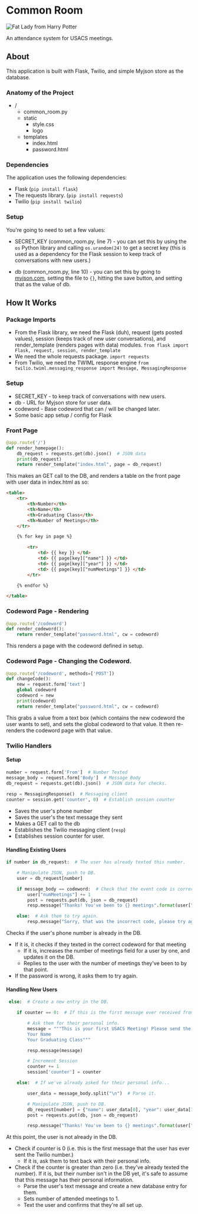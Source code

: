 # Common Room

![Fat Lady from Harry Potter]("https://github.com/usacs/Common-Room/blob/master/static/CommonRoom.png")

An attendance system for USACS meetings.

## About
This application is built with Flask, Twilio, and simple Myjson store as the database.

### Anatomy of the Project

- /
    - common_room.py
    - static
        - style.css
        - logo
    - templates
        - index.html
        - password.html


### Dependencies
The application uses the following dependencies:

* Flask (`pip install flask`)
* The requests library. (`pip install requests`)
* Twilio (`pip install twilio`)

### Setup
You're going to need to set a few values:

* SECRET_KEY (common_room.py, line 7) - you can set this by using the `os` Python library and calling `os.urandom(24)` to get a secret key (this is used as a dependency for the Flask session to keep track of conversations with new users.)

* db (common_room.py, line 10) - you can set this by going to [myjson.com](http://myjson.com/), setting the file to `{}`, hitting the save button, and setting that as the value of db.


## How It Works

### Package Imports

* From the Flask library, we need the Flask (duh), request (gets posted values), session (keeps track of new user conversations), and render_template (renders pages with data) modules. `from flask import Flask, request, session, render_template`
* We need the whole requests package. `import requests`
* From Twilio, we need the TWIML response engine `from twilio.twiml.messaging_response import Message, MessagingResponse`

### Setup

* SECRET_KEY - to keep track of conversations with new users.
* db - URL for Myjson store for user data.
* codeword - Base codeword that can / will be changed later.
* Some basic app setup / config for Flask

### Front Page
```python
@app.route('/')
def render_homepage():
    db_request = requests.get(db).json()  # JSON data
    print(db_request)
    return render_template("index.html", page = db_request)

```

This makes an GET call to the DB, and renders a table on the front page with user data in index.html as so:

```html
<table>     
    <tr>
        <th>Number</th>
        <th>Name</th>
        <th>Graduating Class</th>
        <th>Number of Meetings</th>
    </tr>

    {% for key in page %}

        <tr>
            <td> {{ key }} </td>
            <td> {{ page[key]["name"] }} </td>
            <td> {{ page[key]["year"] }} </td>
            <td> {{ page[key]["numMeetings"] }} </td>
        </tr>

    {% endfor %}

</table>
```

### Codeword Page - Rendering
```python
@app.route('/codeword')
def render_codeword():
    return render_template("password.html", cw = codeword)
```

This renders a page with the codeword defined in setup.

### Codeword Page - Changing the Codeword.
```python
@app.route('/codeword', methods=['POST'])
def changeCode():
    new = request.form['text']
    global codeword 
    codeword = new
    print(codeword)
    return render_template("password.html", cw = codeword)
```

This grabs a value from a text box (which contains the new codeword the user wants to set), and sets the global codeword to that value. It then re-renders the codeword page with that value.


### Twilio Handlers

#### Setup
```python
number = request.form['From']  # Number Texted
message_body = request.form['Body']  # Message Body
db_request = requests.get(db).json()  # JSON data for checks.
    
resp = MessagingResponse()  # Messaging client
counter = session.get('counter', 0)  # Establish session counter
```
* Saves the user's phone number
* Saves the user's the text message they sent
* Makes a GET call to the db 
* Establishes the Twilio messaging client (`resp`)
* Establishes session counter for user.

#### Handling Existing Users
```python
if number in db_request:  # The user has already texted this number.

    # Manipulate JSON, push to DB.
    user = db_request[number]

    if message_body == codeword:  # Check that the event code is correct. If it is...
        user["numMeetings"] += 1
        post = requests.put(db, json = db_request)
        resp.message("Thanks! You've been to {} meetings".format(user["numMeetings"]))  # Let them know their attendance has been recorded.

    else:  # Ask them to try again.
        resp.message("Sorry, that was the incorrect code, please try again.")

```
Checks if the user's phone number is already in the DB. 
* If it is, it checks if they texted in the correct codeword for that meeting 
    * If it is, increases the number of meetings field for a user by one, and updates it on the DB.
    * Replies to the user with the number of meetings they've been to by that point. 
* If the password is wrong, it asks them to try again.

#### Handling New Users
```python
 else:  # Create a new entry in the DB.

    if counter == 0:  # If this is the first message ever received from the user... 

        # Ask them for their personal info.
        message = """This is your first USACS Meeting! Please send the following information:
        Your Name
        Your Graduating Class"""

        resp.message(message)

        # Increment Session
        counter += 1
        session['counter'] = counter

    else:  # If we've already asked for their personal info...

        user_data = message_body.split("\n")  # Parse it.

        # Manipulate JSON, push to DB.
        db_request[number] = {"name": user_data[0], "year": user_data[1], "numMeetings": 1}
        post = requests.put(db, json = db_request)

        resp.message("Thanks! You've been to {} meetings".format(user["numMeetings"]))  # Let them know their attendance has been recorded.
```
At this point, the user is not already in the DB. 
* Check if counter is 0 (i.e. this is the first message that the user has ever sent the Twilio number.) 
    * If it is, ask them to text back with their personal info.
* Check if the counter is greater than zero (i.e. they've already texted the number). If it is, but their number isn't in the DB yet, it's safe to assume that this message has their personal information.
    * Parse the user's text message and create a new database entry for them.
    * Sets number of attended meetings to 1.
    * Text the user and confirms that they're all set up.